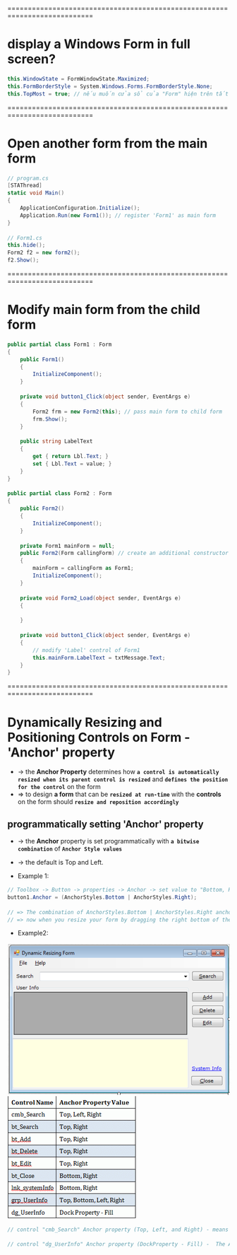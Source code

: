 ===========================================================================
# display a Windows Form in full screen?

```cs
this.WindowState = FormWindowState.Maximized;
this.FormBorderStyle = System.Windows.Forms.FormBorderStyle.None;
this.TopMost = true; // nếu muốn cửa sổ của "Form" hiện trên tất cả các cửa sửa khác
```

===========================================================================
# Open another form from the main form
```cs
// program.cs
[STAThread]
static void Main()
{
    ApplicationConfiguration.Initialize();
    Application.Run(new Form1()); // register 'Form1' as main form
}

// Form1.cs
this.hide();  
Form2 f2 = new form2();  
f2.Show();  
```

===========================================================================
# Modify main form from the child form
```cs
public partial class Form1 : Form
{
    public Form1()
    {
        InitializeComponent();
    }

    private void button1_Click(object sender, EventArgs e)
    {
        Form2 frm = new Form2(this); // pass main form to child form 
        frm.Show();
    }

    public string LabelText
    {
        get { return Lbl.Text; }
        set { Lbl.Text = value; }
    }
}

public partial class Form2 : Form
{
    public Form2()
    {
        InitializeComponent();
    }

    private Form1 mainForm = null;
    public Form2(Form callingForm) // create an additional constructor
    {
        mainForm = callingForm as Form1; 
        InitializeComponent();
    }

    private void Form2_Load(object sender, EventArgs e)
    {

    }

    private void button1_Click(object sender, EventArgs e)
    {
        // modify 'Label' control of Form1
        this.mainForm.LabelText = txtMessage.Text; 
    }
}
```

===========================================================================
# Dynamically Resizing and Positioning Controls on Form - 'Anchor' property
* -> the **Anchor Property** determines how **`a control is automatically resized when its parent control is resized`** and **`defines the position for the control`** on the form
* => to design **a form** that can be **`resized at run-time`** with the **controls** on the form should **`resize and reposition accordingly`**

## programmatically setting 'Anchor' property
* -> the **Anchor** property is set programmatically with **`a bitwise combination`** of **`Anchor Style values`**
* -> the default is Top and Left.

* Example 1:
```cs 
// Toolbox -> Button -> properties -> Anchor -> set value to "Bottom, Right"
button1.Anchor = (AnchorStyles.Bottom | AnchorStyles.Right);

// => The combination of AnchorStyles.Bottom | AnchorStyles.Right anchors the button to the "bottom right corner" of the form
// => now when you resize your form by dragging the right bottom of the corner you can view a change indicating that the button maintains the same distance from the bottom of the form as well as to its right.
```

* Example2:
<img title="a title" alt="Alt text" src="/nonrelated/anchorproperty1.webp">
<img title="a title" alt="Alt text" src="/nonrelated/anchorpropery2.gif">

```cs
// control "cmb_Search" Anchor property (Top, Left, and Right) - means that the ComboBox is anchored to Top Left corner of the form and AnchorStyle Right indicates that the ComboBox is stretched to maintain the anchored distance to the top edges of the Form as the height of the Form is resized

// control "dg_UserInfo" Anchor property (DockProperty - Fill) -  The Anchor and Dock properties are contradictory. Only one can be set at a time, and the last one set takes priority
```